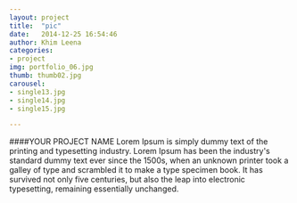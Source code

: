 ```yaml
---
layout: project
title:  "pic"
date:   2014-12-25 16:54:46
author: Khim Leena
categories:
- project
img: portfolio_06.jpg
thumb: thumb02.jpg
carousel:
- single13.jpg
- single14.jpg
- single15.jpg

---
```

####YOUR PROJECT NAME
Lorem Ipsum is simply dummy text of the printing and typesetting industry. Lorem Ipsum has been the industry's standard dummy text ever since the 1500s, when an unknown printer took a galley of type and scrambled it to make a type specimen book. It has survived not only five centuries, but also the leap into electronic typesetting, remaining essentially unchanged.
